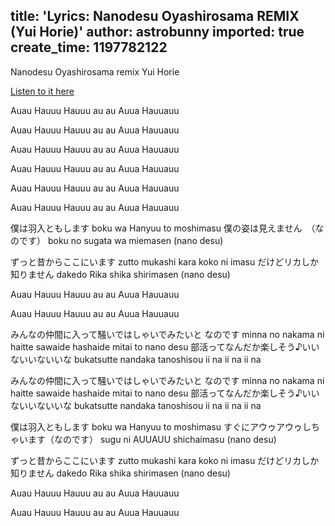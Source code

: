 title: 'Lyrics: Nanodesu Oyashirosama REMIX (Yui Horie)'
author: astrobunny
imported: true
create_time: 1197782122
---
Nanodesu Oyashirosama remix
Yui Horie

<a HREF="http://www.youtube.com/watch?v=-BDqobjQVQ0">Listen to it here</a>

Auau Hauuu Hauuu au au
Auua Hauuauu

Auau Hauuu Hauuu au au
Auua Hauuauu

Auau Hauuu Hauuu au au
Auua Hauuauu

Auau Hauuu Hauuu au au
Auua Hauuauu

Auau Hauuu Hauuu au au
Auua Hauuauu

Auau Hauuu Hauuu au au
Auua Hauuauu

僕は羽入ともします
boku wa Hanyuu to moshimasu
僕の姿は見えません　（なのです）
boku no sugata wa miemasen (nano desu)

ずっと昔からここにいます
zutto mukashi kara koko ni imasu
だけどリカしか知りません
dakedo Rika shika shirimasen (nano desu)

Auau Hauuu Hauuu au au
Auua Hauuauu

Auau Hauuu Hauuu au au
Auua Hauuauu

みんなの仲間に入って騒いではしゃいでみたいと なのです
minna no nakama ni haitte sawaide hashaide mitai to nano desu
部活ってなんだか楽しそう♪いいないいないいな
bukatsutte nandaka tanoshisou ii na ii na ii na

みんなの仲間に入って騒いではしゃいでみたいと なのです
minna no nakama ni haitte sawaide hashaide mitai to nano desu
部活ってなんだか楽しそう♪いいないいないいな
bukatsutte nandaka tanoshisou ii na ii na ii na

僕は羽入ともします
boku wa Hanyuu to moshimasu
すぐにアウゥアウゥしちゃいます（なのです）
sugu ni AUUAUU shichaimasu (nano desu)

ずっと昔からここにいます
zutto mukashi kara koko ni imasu
だけどリカしか知りません
dakedo Rika shika shirimasen (nano desu)

Auau Hauuu Hauuu au au
Auua Hauuauu

Auau Hauuu Hauuu au au
Auua Hauuauu